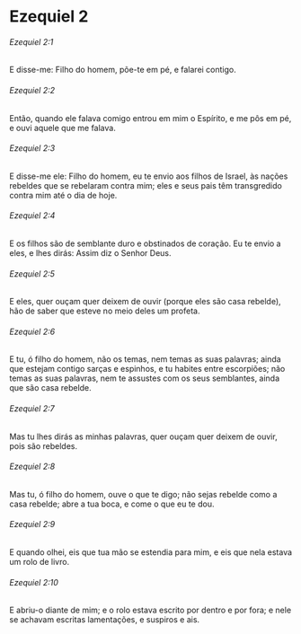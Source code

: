 # Ezequiel 2

###### Ezequiel 2:1

E disse-me: Filho do homem, põe-te em pé, e falarei contigo.

###### Ezequiel 2:2

Então, quando ele falava comigo entrou em mim o Espírito, e me pôs em pé, e ouvi aquele que me falava.

###### Ezequiel 2:3

E disse-me ele: Filho do homem, eu te envio aos filhos de Israel, às nações rebeldes que se rebelaram contra mim; eles e seus pais têm transgredido contra mim até o dia de hoje.

###### Ezequiel 2:4

E os filhos são de semblante duro e obstinados de coração. Eu te envio a eles, e lhes dirás: Assim diz o Senhor Deus.

###### Ezequiel 2:5

E eles, quer ouçam quer deixem de ouvir (porque eles são casa rebelde), hão de saber que esteve no meio deles um profeta.

###### Ezequiel 2:6

E tu, ó filho do homem, não os temas, nem temas as suas palavras; ainda que estejam contigo sarças e espinhos, e tu habites entre escorpiões; não temas as suas palavras, nem te assustes com os seus semblantes, ainda que são casa rebelde.

###### Ezequiel 2:7

Mas tu lhes dirás as minhas palavras, quer ouçam quer deixem de ouvir, pois são rebeldes.

###### Ezequiel 2:8

Mas tu, ó filho do homem, ouve o que te digo; não sejas rebelde como a casa rebelde; abre a tua boca, e come o que eu te dou.

###### Ezequiel 2:9

E quando olhei, eis que tua mão se estendia para mim, e eis que nela estava um rolo de livro.

###### Ezequiel 2:10

E abriu-o diante de mim; e o rolo estava escrito por dentro e por fora; e nele se achavam escritas lamentações, e suspiros e ais.


